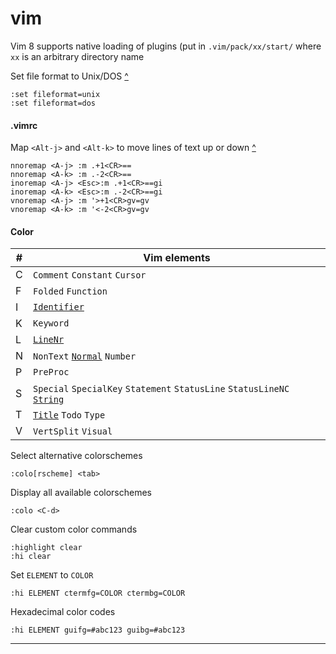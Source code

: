 # vim
Vim 8 supports native loading of plugins (put in `.vim/pack/xx/start/` where `xx` is an arbitrary directory name

Set file format to Unix/DOS [^][1]
```vim
:set fileformat=unix
:set fileformat=dos
```
#### .vimrc
Map `<Alt-j>` and `<Alt-k>` to move lines of text up or down [^][2]
```vimrc
nnoremap <A-j> :m .+1<CR>==
nnoremap <A-k> :m .-2<CR>==
inoremap <A-j> <Esc>:m .+1<CR>==gi
inoremap <A-k> <Esc>:m .-2<CR>==gi
vnoremap <A-j> :m '>+1<CR>gv=gv
vnoremap <A-k> :m '<-2<CR>gv=gv
```

#### Color
\#  | Vim elements
--- | ---
C   | `Comment` `Constant` `Cursor`
F   | `Folded` `Function` 
I   | [`Identifier`](# "Markdown: Bullets in ordered and unordered lists")
K   | `Keyword`
L   | [`LineNr`](# "Line numbers")
N   | `NonText`  [`Normal`](# "Normal, unhighlighted text") `Number` 
P   | `PreProc`
S   | `Special` `SpecialKey` `Statement` `StatusLine` `StatusLineNC` [`String`](# "Code (text enclosed in backticks) in markdown")
T   | [`Title`](# "Markdown: Headings (lines that begin with hashes)") `Todo` `Type`
V   | `VertSplit` `Visual`

Select alternative colorschemes
```vim
:colo[rscheme] <tab>
```
Display all available colorschemes
```vim
:colo <C-d>
```
Clear custom color commands
```vim
:highlight clear
:hi clear
```
Set `ELEMENT` to `COLOR`
```vim
:hi ELEMENT ctermfg=COLOR ctermbg=COLOR
```
Hexadecimal color codes
```vim
:hi ELEMENT guifg=#abc123 guibg=#abc123
```

---

[1]: https://kb.iu.edu/d/acux "kb.iu.edu: \"Convert between Unix and Windows text files\""
[2]: https://vim.fandom.com/wiki/Moving_lines_up_or_down "Vim Tips Wiki: \"Moving lines up or down\""
[3]: # "Oualline, Steve. _The Vim Book_. 2007."

